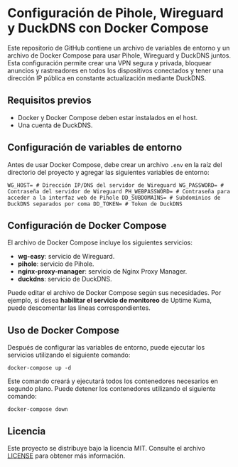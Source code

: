 # Configuración de Pihole, Wireguard y DuckDNS con Docker Compose

Este repositorio de GitHub contiene un archivo de variables de entorno y un archivo de Docker Compose para usar Pihole, Wireguard y DuckDNS juntos. Esta configuración permite crear una VPN segura y privada, bloquear anuncios y rastreadores en todos los dispositivos conectados y tener una dirección IP pública en constante actualización mediante DuckDNS.

## Requisitos previos

-   Docker y Docker Compose deben estar instalados en el host.
- Una cuenta de DuckDNS.

## Configuración de variables de entorno

Antes de usar Docker Compose, debe crear un archivo `.env` en la raíz del directorio del proyecto y agregar las siguientes variables de entorno:

`WG_HOST= # Dirección IP/DNS del servidor de Wireguard WG_PASSWORD= # Contraseña del servidor de Wireguard PH_WEBPASSWORD= # Contraseña para acceder a la interfaz web de Pihole DD_SUBDOMAINS= # Subdominios de DuckDNS separados por coma DD_TOKEN= # Token de DuckDNS`

## Configuración de Docker Compose

El archivo de Docker Compose incluye los siguientes servicios:

-   **wg-easy**: servicio de Wireguard.
-   **pihole**: servicio de Pihole.
-   **nginx-proxy-manager**: servicio de Nginx Proxy Manager.
-   **duckdns**: servicio de DuckDNS.

Puede editar el archivo de Docker Compose según sus necesidades. Por ejemplo, si desea **habilitar el servicio de monitoreo** de Uptime Kuma, puede descomentar las líneas correspondientes.

## Uso de Docker Compose

Después de configurar las variables de entorno, puede ejecutar los servicios utilizando el siguiente comando:

`docker-compose up -d`

Este comando creará y ejecutará todos los contenedores necesarios en segundo plano. Puede detener los contenedores utilizando el siguiente comando:

`docker-compose down`

## Licencia

Este proyecto se distribuye bajo la licencia MIT. Consulte el archivo [LICENSE](https://chat.openai.com/LICENSE) para obtener más información.